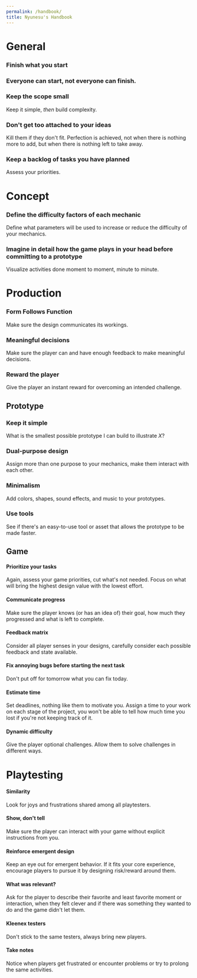 ```yaml
---
permalink: /handbook/
title: Nyunesu's Handbook
---
```


# General



### **Finish what you start**

### Everyone can start, not everyone can finish.

### **Keep the scope small**

Keep it simple, *then* build complexity.

### **Don't get too attached to your ideas**

Kill them if they don't fit. Perfection is achieved, not when there is nothing more to add, but when there is nothing left to take away.

### **Keep a backlog of tasks you have planned**

Assess your priorities.

# Concept

### **Define the difficulty factors of each mechanic**

Define what parameters will be used to increase or reduce the difficulty of your mechanics.

### **Imagine in detail how the game plays in your head before committing to a prototype**

Visualize activities done moment to moment, minute to minute.

# Production

### **Form Follows Function**

Make sure the design communicates its workings.

### **Meaningful decisions**

Make sure the player can and have enough feedback to make meaningful decisions.

### **Reward the player**

Give the player an instant reward for overcoming an intended challenge.

## Prototype

### **Keep it simple**

What is the smallest possible prototype I can build to illustrate *X*?

### **Dual-purpose design**

Assign more than one purpose to your mechanics, make them interact with each other.

### **Minimalism**

Add colors, shapes, sound effects, and music to your prototypes.

### **Use tools**

See if there's an easy-to-use tool or asset that allows the prototype to be made faster.

## Game

#### **Prioritize your tasks**

Again, assess your game priorities, cut what's not needed. Focus on what will bring the highest design value with the lowest effort.

#### **Communicate progress**

Make sure the player knows (or has an idea of) their goal, how much they progressed and what is left to complete.

#### **Feedback matrix**

Consider all player senses in your designs, carefully consider each possible feedback and state available.

#### **Fix annoying bugs before starting the next task**

Don't put off for tomorrow what you can fix today. 

#### **Estimate time**

Set deadlines, nothing like them to motivate you. Assign a time to your work on each stage of the project, you won't be able to tell how much time you lost if you're not keeping track of it.

#### **Dynamic difficulty**

Give the player optional challenges. Allow them to solve challenges in different ways.

# Playtesting

#### **Similarity**

Look for joys and frustrations shared among all playtesters.

#### **Show, don't tell**

Make sure the player can interact with your game without explicit instructions from you.

#### **Reinforce emergent design**

Keep an eye out for emergent behavior. If it fits your core experience, encourage players to pursue it by designing risk/reward around them.

#### **What was relevant?**

Ask for the player to describe their favorite and least favorite moment or interaction, when they felt clever and if there was something they wanted to do and the game didn't let them.

#### **Kleenex testers**

Don't stick to the same testers, always bring new players.

#### **Take notes**

Notice when players get frustrated or encounter problems or try to prolong the same activities.